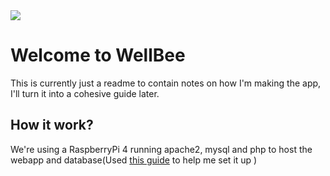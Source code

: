 <img src="https://github.com/j-trueman/WellBee/assets/82833724/3a63caff-1a75-45d7-9642-6838b9520fce">

# Welcome to WellBee
This is currently just a readme to contain notes on how I'm making the app, I'll turn it into a cohesive guide later.

## How it work?
We're using a RaspberryPi 4 running apache2, mysql and php to host the webapp and database(Used [this guide](https://www.instructables.com/Installing-LAMP-Linux-Apache-MySQL-PHP-on-a-Raspbe/) to help me set it up )
